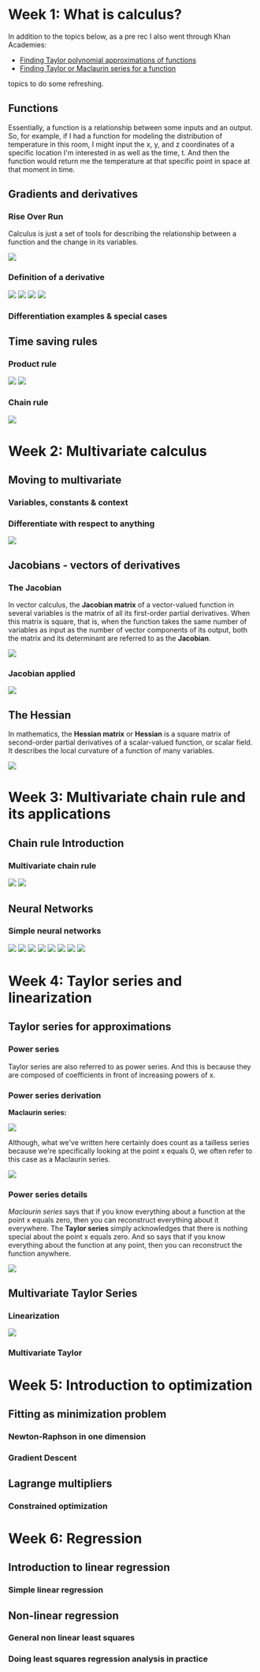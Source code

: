 <h1>Week 1: What is calculus?</h1>



In addition to the topics below, as a pre rec I also went through Khan Academies:
- [Finding Taylor polynomial approximations of functions](https://www.khanacademy.org/math/ap-calculus-bc/bc-series-new/bc-10-11/v/maclaurin-and-taylor-series-intuition)
- [Finding Taylor or Maclaurin series for a function](https://www.khanacademy.org/math/ap-calculus-bc/bc-series-new/bc-10-14/v/function-as-a-geometric-series)

topics to do some refreshing.


<h2>Functions</h2>

Essentially, a function is a relationship between some inputs and an output. So, for example, if I had a function for modeling the distribution of temperature in this room, I might input the x, y, and z coordinates of a specific location I'm interested in as well as the time, t. And then the function would return me the temperature at that specific point in space at that moment in time.


<h2>Gradients and derivatives</h2>


<h3>Rise Over Run</h3>

Calculus is just a set of tools for describing the relationship between a function and the change in its variables.

<img src="../2. Multivariate Calculus/images/rise_over_run.png">

<h3>Definition of a derivative</h3>

<img src="../2. Multivariate Calculus/images/derivative_def.png">

<img src="../2. Multivariate Calculus/images/derivative_equation.png">

<img src="../2. Multivariate Calculus/images/sum_rule.png">

<img src="../2. Multivariate Calculus/images/power_rule.png">

<h3>Differentiation examples & special cases</h3>




<h2>Time saving rules</h2>


<h3>Product rule</h3>

<img src="../2. Multivariate Calculus/images/product_rule.png">

<img src="../2. Multivariate Calculus/images/quotient_rule.jpg">

<h3>Chain rule</h3>

<img src="../2. Multivariate Calculus/images/chain_rule.png">



<h1>Week 2: Multivariate calculus</h1>



<h2>Moving to multivariate</h2>


<h3>Variables, constants & context</h3>



<h3>Differentiate with respect to anything</h3>

<img src="../2. Multivariate Calculus/images/multivariate_partial_derivative.png">


<h2>Jacobians - vectors of derivatives</h2>


<h3>The Jacobian</h3>

In vector calculus, the __Jacobian matrix__ of a vector-valued function in several variables is the matrix of all its first-order partial derivatives. When this matrix is square, that is, when the function takes the same number of variables as input as the number of vector components of its output, both the matrix and its determinant are referred to as the __Jacobian__.

<img src="../2. Multivariate Calculus/images/jacobian.png">

<h3>Jacobian applied</h3>

<img src="../2. Multivariate Calculus/images/jacobian_coordinates.png">


<h2>The Hessian</h2>

In mathematics, the __Hessian matrix__ or __Hessian__ is a square matrix of second-order partial derivatives of a scalar-valued function, or scalar field. It describes the local curvature of a function of many variables.

<img src="../2. Multivariate Calculus/images/hessian.png">



<h1>Week 3: Multivariate chain rule and its applications</h1>



<h2>Chain rule Introduction</h2>


<h3>Multivariate chain rule</h3>

<img src="../2. Multivariate Calculus/images/multi_variate_chain_rule.png">

<img src="../2. Multivariate Calculus/images/jacobian_chain_rule.png">


<h2>Neural Networks</h2>


<h3>Simple neural networks</h3>

<img src="../2. Multivariate Calculus/images/simple_nn.png">

<img src="../2. Multivariate Calculus/images/slp.png">

<img src="../2. Multivariate Calculus/images/slp_matrix.png">

<img src="../2. Multivariate Calculus/images/slp_complete.png">

<img src="../2. Multivariate Calculus/images/mlp.png">

<img src="../2. Multivariate Calculus/images/cost_function.png">

<img src="../2. Multivariate Calculus/images/slp_chain_rule.png">

<img src="../2. Multivariate Calculus/images/mlp_chain_rule.png">



<h1>Week 4: Taylor series and linearization</h1>



<h2>Taylor series for approximations</h2>


<h3>Power series</h3>

Taylor series are also referred to as power series. And this is because they are composed of coefficients in front of increasing powers of x.

<h3>Power series derivation</h3>

__Maclaurin series:__

<img src="../2. Multivariate Calculus/images/maclaurin_series_derived.png">

Although, what we've written here certainly does count as a tailless series because we're specifically looking at the point x equals 0, we often refer to this case as a Maclaurin series.

<img src="../2. Multivariate Calculus/images/maclaurin_series.png">

<h3>Power series details</h3>

_Maclaurin series_ says that if you know everything about a function at the point x equals zero, then you can reconstruct everything about it everywhere. The __Taylor series__ simply acknowledges that there is nothing special about the point x equals zero. And so says that if you know everything about the function at any point, then you can reconstruct the function anywhere.

<img src="../2. Multivariate Calculus/images/Taylor_series1D.png">


<h2>Multivariate Taylor Series</h2>


<h3>Linearization</h3>

<img src="../2. Multivariate Calculus/images/Taylor_series_error.png">

<h3>Multivariate Taylor</h3>




<h1>Week 5: Introduction to optimization</h1>



<h2>Fitting as minimization problem</h2>


<h3>Newton-Raphson in one dimension</h3>



<h3>Gradient Descent</h3>




<h2>Lagrange multipliers</h2>


<h3>Constrained optimization</h3>





<h1>Week 6: Regression</h1>



<h2>Introduction to linear regression</h2>


<h3>Simple linear regression</h3>



<h2>Non-linear regression</h2>


<h3>General non linear least squares</h3>



<h3>Doing least squares regression analysis in practice</h3>
